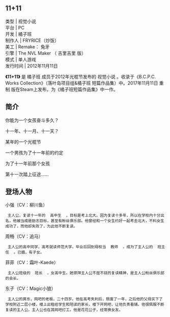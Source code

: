 11+11  
---  
类型  |  视觉小说   
平台  |  PC   
开发  |  橘子班   
制作人  |  FRYRICE（炒饭）   
美工  |  Remake：  兔牙   
引擎  |  The NVL Maker  （  吉里吉里  版）   
模式  |  单人游戏   
发行时间  |  2012年11月11日   
  
**《11+11》** 是  橘子班  成员于2012年光棍节发布的  视觉小说  。收录于《B.C.P.C. Works
Collection》（落叶岛项目组&橘子班 短篇作品集）中。2017年11月11日  重制  版在Steam上发布，为《橘子班短篇作品集》中一作。

##  简介

你能为一个女孩奋斗多久？

十一年、十一月、十一天？

  
某年的一个光棍节

一个男孩为了十一年前的约定

为了十一年前那个女孩

第十一次踏上征途……

##  登场人物

小强（CV：柳川鱼）

     主人公，复读十一年的  高中生  ，目标是考上北大。因为复读十多年，所以在学校内十分出名，他被当成是励志目标，甚至有粉丝俱乐部。他曾经和一个女生约好一起考去北大，不料女生成功了，而他却失败了，为此他不断复读。 

周畅（CV：追马）

     主人公的高中同学，高考就读师范大学，毕业后回到母校当  教师  ，成为了主人公的  班主任  。已婚，有子女。 

菲菲（CV：霜叶-Kaede）

     主人公班级的  班长  ，女高中生。她崇拜主人公不屈不挠的复读精神，是主人公粉丝俱乐部的会长。 

东子（CV：Magic小狼）

     主人公的房东，网吧的老板，二十四岁。他在高考失利后，颓废了一年，之后他的父母买下了学校附近二层小楼，楼上出租给学生和陪读的家长，楼下开网吧，让他负责看铺。他很佩服不断复读的主人公，主人公也在其网吧打工。他是花花公子，经常换女友。 